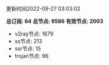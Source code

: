 更新时间2022-09-27 03:03:02

**总订阅: 64**
**总节点: 9586**
**有效节点: 2003**
- v2ray节点: 1679
- ss节点: 213
- ssr节点: 15
- trojan节点: 96
